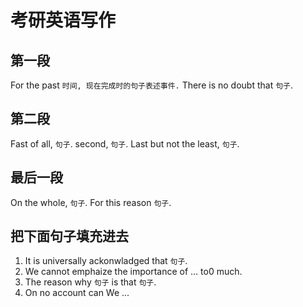 <!--
 * @Author: Anxjing.AI
 * @Date: 2020-09-05 12:29:22
 * @LastEditTime: 2020-09-06 15:18:50
 * @LastEditors: Anajing.AI
 * @Description: 
 * @FilePath: \Anxjing.AI\JingNotebook\Anself\英语写作.md
 * @THIS FILE IS PART OF Anxjing.AI PROJECT
-->
# 考研英语写作

## 第一段
For the past `时间, 现在完成时的句子表述事件.` There is no doubt that `句子`. 

## 第二段
Fast of all, ```句子```. second, `句子`. Last but not the least, `句子`.
## 最后一段
On the whole, `句子`. For this reason `句子`.

## 把下面句子填充进去
1. It is universally ackonwladged that `句子`.
1. We cannot emphaize the importance of ... to0 much.
1. The reason why `句子` is that `句子`.
1. On no account can We ...

